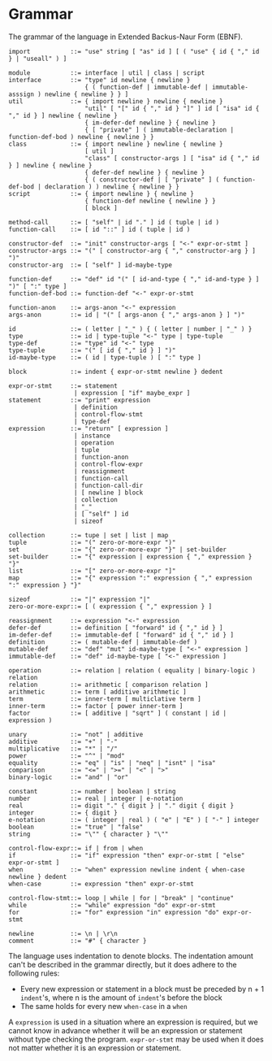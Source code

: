 # Grammar

The grammar of the language in Extended Backus-Naur Form (EBNF).

    import           ::= "use" string [ "as" id ] [ ( "use" { id { "," id } | "useall" ) ]
    
    module           ::= interface | util | class | script
    interface        ::= "type" id newline { newline }
                         { ( function-def | immutable-def | immutable-asssign ) newline { newline } } ]
    util             ::= { import newline } newline { newline } 
                         "util" [ "[" id { "," id } "]" ] id [ "isa" id { "," id } ] newline { newline }
                         { im-defer-def newline } { newline }
                         { [ "private" ] ( immutable-declaration | function-def-bod ) newline { newline } }
    class            ::= { import newline } newline { newline }
                         [ util ]
                         "class" [ constructor-args ] [ "isa" id { "," id } ] newline { newline } 
                         { defer-def newline } { newline }
                         { ( constructor-def | [ "private" ] ( function-def-bod | declaration ) ) newline { newline } }
    script           ::= { import newline } { newline } 
                         { function-def newline { newline } } 
                         [ block ]
    
    method-call      ::= [ "self" | id "." ] id ( tuple | id )
    function-call    ::= [ id "::" ] id ( tuple | id )
    
    constructor-def  ::= "init" constructor-args [ "<-" expr-or-stmt ]
    constructor-args ::= "(" [ constructor-arg { "," constructor-arg } ] ")"
    constructor-arg  ::= [ "self" ] id-maybe-type
    
    function-def     ::= "def" id "(" [ id-and-type { "," id-and-type } ] ")" [ ":" type ]
    function-def-bod ::= function-def "<-" expr-or-stmt
    
    function-anon    ::= args-anon "<-" expression
    args-anon        ::= id | "(" [ args-anon { "," args-anon } ] ")"
    
    id               ::= ( letter | "_" ) { ( letter | number | "_" ) }
    type             ::= id | type-tuple "<-" type | type-tuple
    type-def         ::= "type" id "<-" type
    type-tuple       ::= "(" [ id { "," id } ] ")" 
    id-maybe-type    ::= ( id | type-tuple ) [ ":" type ]
    
    block            ::= indent { expr-or-stmt newline } dedent
    
    expr-or-stmt     ::= statement 
                      | expression [ "if" maybe_expr ]
    statement        ::= "print" expression 
                      | definition 
                      | control-flow-stmt
                      | type-def
    expression       ::= "return" [ expression ] 
                      | instance
                      | operation 
                      | tuple 
                      | function-anon
                      | control-flow-expr 
                      | reassignment 
                      | function-call 
                      | function-call-dir 
                      | [ newline ] block
                      | collection
                      | "_"
                      | [ "self" ] id
                      | sizeof
    
    collection       ::= tupe | set | list | map
    tuple            ::= "(" zero-or-more-expr ")"
    set              ::= "{" zero-or-more-expr "}" | set-builder
    set-builder      ::= "{" expression | expression { "," expression } "}"
    list             ::= "[" zero-or-more-expr "]"
    map              ::= "{" expression ":" expression { "," expression ":" expression } "}"
    
    sizeof           ::= "|" expression "|"
    zero-or-more-expr::= [ ( expression { "," expression } ]
    
    reassignment     ::= expression "<-" expression
    defer-def        ::= definition [ "forward" id { "," id } ]
    im-defer-def     ::= immutable-def [ "forward" id { "," id } ]
    definition       ::= ( mutable-def | immutable-def )
    mutable-def      ::= "def" "mut" id-maybe-type [ "<-" expression ]
    immutable-def    ::= "def" id-maybe-type [ "<-" expression ]

    operation        ::= relation | relation ( equality | binary-logic ) relation
    relation         ::= arithmetic [ comparison relation ]
    arithmetic       ::= term [ additive arithmetic ]
    term             ::= inner-term [ multiclative term ]
    inner-term       ::= factor [ power inner-term ]
    factor           ::= [ additive | "sqrt" ] ( constant | id | expression )
    
    unary            ::= "not" | additive
    additive         ::= "+" | "-"
    multiplicative   ::= "*" | "/"
    power            ::= "^" | "mod"
    equality         ::= "eq" | "is" | "neq" | "isnt" | "isa"
    comparison       ::= "<=" | ">=" | "<" | ">"
    binary-logic     ::= "and" | "or"
    
    constant         ::= number | boolean | string
    number           ::= real | integer | e-notation
    real             ::= digit "." { digit } | "." digit { digit }
    integer          ::= { digit }
    e-notation       ::= ( integer | real ) ( "e" | "E" ) [ "-" ] integer
    boolean          ::= "true" | "false"
    string           ::= "\"" { character } "\""
                                     
    control-flow-expr::= if | from | when
    if               ::= "if" expression "then" expr-or-stmt [ "else" expr-or-stmt ]
    when             ::= "when" expression newline indent { when-case newline } dedent
    when-case        ::= expression "then" expr-or-stmt
    
    control-flow-stmt::= loop | while | for | "break" | "continue"
    while            ::= "while" expression "do" expr-or-stmt
    for              ::= "for" expression "in" expression "do" expr-or-stmt
    
    newline          ::= \n | \r\n
    comment          ::= "#" { character }

The language uses indentation to denote blocks. The indentation amount can't be described in the grammar directly, 
but it does adhere to the following rules:

* Every new expression or statement in a block must be preceded by n + 1 `indent`'s, where n is the amount of 
  `indent`'s before the block
* The same holds for every new `when-case` in a `when`

A `expression` is used in a situation where an expression is required, but we cannot know in advance whether it will be
an expression or statement without type checking the program.
`expr-or-stmt` may be used when it does not matter whether it is an expression or statement.
               